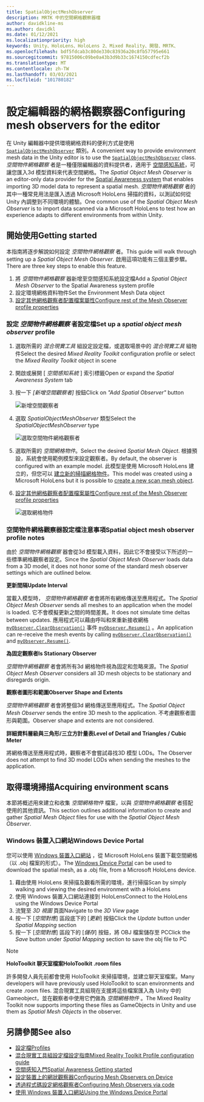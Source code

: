 ```yaml
---
title: SpatialObjectMeshObserver
description: MRTK 中的空間網格觀察器檔
author: davidkline-ms
ms.author: davidkl
ms.date: 01/12/2021
ms.localizationpriority: high
keywords: Unity、HoloLens、HoloLens 2、Mixed Reality、開發、MRTK、
ms.openlocfilehash: bdf5fdcab3c80de330c83936a20c8fb57795e661
ms.sourcegitcommit: 97815006c09be0a43b3d9b33c1674150cdfecf2b
ms.translationtype: MT
ms.contentlocale: zh-TW
ms.lasthandoff: 03/03/2021
ms.locfileid: "101780182"
---
```

# <a name="configuring-mesh-observers-for-the-editor"></a><span data-ttu-id="e9d84-104">設定編輯器的網格觀察器</span><span class="sxs-lookup"><span data-stu-id="e9d84-104">Configuring mesh observers for the editor</span></span>

<span data-ttu-id="e9d84-105">在 Unity 編輯器中提供環境網格資料的便利方式是使用 [`SpatialObjectMeshObserver`](xref:Microsoft.MixedReality.Toolkit.SpatialObjectMeshObserver.SpatialObjectMeshObserver) 類別。</span><span class="sxs-lookup"><span data-stu-id="e9d84-105">A convenient way to provide environment mesh data in the Unity editor is to use the [`SpatialObjectMeshObserver`](xref:Microsoft.MixedReality.Toolkit.SpatialObjectMeshObserver.SpatialObjectMeshObserver) class.</span></span> <span data-ttu-id="e9d84-106">*空間物件網格觀察* 者是一種僅限編輯器的資料提供者，適用于 [空間感知系統](spatial-awareness-getting-started.md)，可讓您匯入3d 模型資料來代表空間網格。</span><span class="sxs-lookup"><span data-stu-id="e9d84-106">The *Spatial Object Mesh Observer* is an editor-only data provider for the [Spatial Awareness system](spatial-awareness-getting-started.md) that enables importing 3D model data to represent a spatial mesh.</span></span> <span data-ttu-id="e9d84-107">*空間物件網格觀察* 者的其中一種常見用法是匯入透過 Microsoft HoloLens 掃描的資料，以測試如何從 Unity 內調整到不同環境的體驗。</span><span class="sxs-lookup"><span data-stu-id="e9d84-107">One common use of the *Spatial Object Mesh Observer* is to import data scanned via a Microsoft HoloLens to test how an experience adapts to different environments from within Unity.</span></span>

## <a name="getting-started"></a><span data-ttu-id="e9d84-108">開始使用</span><span class="sxs-lookup"><span data-stu-id="e9d84-108">Getting started</span></span>

<span data-ttu-id="e9d84-109">本指南將逐步解說如何設定 *空間物件網格觀察* 者。</span><span class="sxs-lookup"><span data-stu-id="e9d84-109">This guide will walk through setting up a *Spatial Object Mesh Observer*.</span></span> <span data-ttu-id="e9d84-110">啟用這項功能有三個主要步驟。</span><span class="sxs-lookup"><span data-stu-id="e9d84-110">There are three key steps to enable this feature.</span></span>

1. <span data-ttu-id="e9d84-111">將 *空間物件網格觀察* 器新增至空間感知系統設定檔</span><span class="sxs-lookup"><span data-stu-id="e9d84-111">Add a *Spatial Object Mesh Observer* to the Spatial Awareness system profile</span></span>
1. <span data-ttu-id="e9d84-112">設定環境網格資料物件</span><span class="sxs-lookup"><span data-stu-id="e9d84-112">Set the Environment Mesh Data object</span></span>
1. [<span data-ttu-id="e9d84-113">設定其他網格觀察者配置檔案屬性</span><span class="sxs-lookup"><span data-stu-id="e9d84-113">Configure rest of the Mesh Observer profile properties</span></span>](configuring-spatial-awareness-mesh-observer.md)

### <a name="set-up-a-spatial-object-mesh-observer-profile"></a><span data-ttu-id="e9d84-114">設定 *空間物件網格觀察* 者設定檔</span><span class="sxs-lookup"><span data-stu-id="e9d84-114">Set up a *spatial object mesh observer* profile</span></span>

1. <span data-ttu-id="e9d84-115">選取所需的 *混合現實工具* 組設定設定檔，或選取場景中的 *混合現實工具* 組物件</span><span class="sxs-lookup"><span data-stu-id="e9d84-115">Select the desired *Mixed Reality Toolkit* configuration profile or select the *Mixed Reality Toolkit* object in scene</span></span>
1. <span data-ttu-id="e9d84-116">開啟或展開 [ *空間感知系統* ] 索引標籤</span><span class="sxs-lookup"><span data-stu-id="e9d84-116">Open or expand the *Spatial Awareness System* tab</span></span>
1. <span data-ttu-id="e9d84-117">按一下 *[新增空間觀察者]* 按鈕</span><span class="sxs-lookup"><span data-stu-id="e9d84-117">Click on *"Add Spatial Observer"* button</span></span>

    ![新增空間觀察者](../images/spatial-awareness/AddObserver.png)

1. <span data-ttu-id="e9d84-119">選取 *SpatialObjectMeshObserver* 類型</span><span class="sxs-lookup"><span data-stu-id="e9d84-119">Select the *SpatialObjectMeshObserver* type</span></span>

    ![選取空間物件網格觀察者](../images/spatial-awareness/SelectObjectObserver.png)

1. <span data-ttu-id="e9d84-121">選取所需的 *空間網格物件*。</span><span class="sxs-lookup"><span data-stu-id="e9d84-121">Select the desired *Spatial Mesh Object*.</span></span> <span data-ttu-id="e9d84-122">根據預設，系統會使用範例模型來設定觀察者。</span><span class="sxs-lookup"><span data-stu-id="e9d84-122">By default, the observer is configured with an example model.</span></span> <span data-ttu-id="e9d84-123">此模型是使用 Microsoft HoloLens 建立的，但您可以 [建立新的掃描網格物件](#acquiring-environment-scans)。</span><span class="sxs-lookup"><span data-stu-id="e9d84-123">This model was created using a Microsoft HoloLens but it is possible to [create a new scan mesh object](#acquiring-environment-scans).</span></span>
1. [<span data-ttu-id="e9d84-124">設定其他網格觀察者配置檔案屬性</span><span class="sxs-lookup"><span data-stu-id="e9d84-124">Configure rest of the Mesh Observer profile properties</span></span>](configuring-spatial-awareness-mesh-observer.md)

    ![選取網格物件](../images/spatial-awareness/ObjectObserverProfile.png)

### <a name="spatial-object-mesh-observer-profile-notes"></a><span data-ttu-id="e9d84-126">空間物件網格觀察器設定檔注意事項</span><span class="sxs-lookup"><span data-stu-id="e9d84-126">Spatial object mesh observer profile notes</span></span>

<span data-ttu-id="e9d84-127">由於 *空間物件網格觀察* 器會從3d 模型載入資料，因此它不會接受以下所述的一些標準網格觀察者設定。</span><span class="sxs-lookup"><span data-stu-id="e9d84-127">Since the *Spatial Object Mesh Observer* loads data from a 3D model, it does not honor some of the standard mesh observer settings which are outlined below.</span></span>

<span data-ttu-id="e9d84-128">**更新間隔**</span><span class="sxs-lookup"><span data-stu-id="e9d84-128">**Update Interval**</span></span>

<span data-ttu-id="e9d84-129">當載入模型時，  *空間物件網格觀察* 者會將所有網格傳送至應用程式。</span><span class="sxs-lookup"><span data-stu-id="e9d84-129">The  *Spatial Object Mesh Observer* sends all meshes to an application when the model is loaded.</span></span> <span data-ttu-id="e9d84-130">它不會模擬更新之間的時間差異。</span><span class="sxs-lookup"><span data-stu-id="e9d84-130">It does not simulate time deltas between updates.</span></span> <span data-ttu-id="e9d84-131">應用程式可以藉由呼叫和來重新接收網格 [`myObserver.ClearObservation()`](xref:Microsoft.MixedReality.Toolkit.SpatialAwareness.IMixedRealitySpatialAwarenessObserver.ClearObservations) 事件 [`myObserver.Resume()`](xref:Microsoft.MixedReality.Toolkit.SpatialAwareness.IMixedRealitySpatialAwarenessObserver.Resume) 。</span><span class="sxs-lookup"><span data-stu-id="e9d84-131">An application can re-receive the mesh events by calling [`myObserver.ClearObservation()`](xref:Microsoft.MixedReality.Toolkit.SpatialAwareness.IMixedRealitySpatialAwarenessObserver.ClearObservations) and [`myObserver.Resume()`](xref:Microsoft.MixedReality.Toolkit.SpatialAwareness.IMixedRealitySpatialAwarenessObserver.Resume).</span></span>

<span data-ttu-id="e9d84-132">**為固定觀察者**</span><span class="sxs-lookup"><span data-stu-id="e9d84-132">**Is Stationary Observer**</span></span>

<span data-ttu-id="e9d84-133">*空間物件網格觀察* 者會將所有3d 網格物件視為固定和忽略來源。</span><span class="sxs-lookup"><span data-stu-id="e9d84-133">The *Spatial Object Mesh Observer* considers all 3D mesh objects to be stationary and disregards origin.</span></span>

<span data-ttu-id="e9d84-134">**觀察者圖形和範圍**</span><span class="sxs-lookup"><span data-stu-id="e9d84-134">**Observer Shape and Extents**</span></span>

<span data-ttu-id="e9d84-135">*空間物件網格觀察* 者會將整個3d 網格傳送至應用程式。</span><span class="sxs-lookup"><span data-stu-id="e9d84-135">The  *Spatial Object Mesh Observer* sends the entire 3D mesh to the application.</span></span> <span data-ttu-id="e9d84-136">不考慮觀察者圖形與範圍。</span><span class="sxs-lookup"><span data-stu-id="e9d84-136">Observer shape and extents are not considered.</span></span>

<span data-ttu-id="e9d84-137">**詳細資料層級與三角形/三立方計量表**</span><span class="sxs-lookup"><span data-stu-id="e9d84-137">**Level of Detail and Triangles / Cubic Meter**</span></span>

<span data-ttu-id="e9d84-138">將網格傳送至應用程式時，觀察者不會嘗試尋找3D 模型 LODs。</span><span class="sxs-lookup"><span data-stu-id="e9d84-138">The Observer does not attempt to find 3D model LODs when sending the meshes to the application.</span></span>

## <a name="acquiring-environment-scans"></a><span data-ttu-id="e9d84-139">取得環境掃描</span><span class="sxs-lookup"><span data-stu-id="e9d84-139">Acquiring environment scans</span></span>

<span data-ttu-id="e9d84-140">本節將概述用來建立和收集 *空間網格物件* 檔案，以與 *空間物件網格觀察* 者搭配使用的其他資訊。</span><span class="sxs-lookup"><span data-stu-id="e9d84-140">This section outlines additional information to create and gather *Spatial Mesh Object* files for use with the *Spatial Object Mesh Observer*.</span></span>

### <a name="windows-device-portal"></a><span data-ttu-id="e9d84-141">Windows 裝置入口網站</span><span class="sxs-lookup"><span data-stu-id="e9d84-141">Windows Device Portal</span></span>

<span data-ttu-id="e9d84-142">您可以使用 [Windows 裝置入口網站](https://docs.microsoft.com/windows/mixed-reality/using-the-windows-device-portal) ，從 Microsoft HoloLens 裝置下載空間網格（以 .obj 檔案的形式）。</span><span class="sxs-lookup"><span data-stu-id="e9d84-142">The [Windows Device Portal](https://docs.microsoft.com/windows/mixed-reality/using-the-windows-device-portal) can be used to download the spatial mesh, as a .obj file, from a Microsoft HoloLens device.</span></span>

1. <span data-ttu-id="e9d84-143">藉由使用 HoloLens 來掃描及觀看所需的環境，進行掃描</span><span class="sxs-lookup"><span data-stu-id="e9d84-143">Scan by simply walking and viewing the desired environment with a HoloLens</span></span>
1. <span data-ttu-id="e9d84-144">使用 Windows 裝置入口網站連接到 HoloLens</span><span class="sxs-lookup"><span data-stu-id="e9d84-144">Connect to the HoloLens using the Windows Device Portal</span></span>
1. <span data-ttu-id="e9d84-145">流覽至 *3D 視圖* 頁面</span><span class="sxs-lookup"><span data-stu-id="e9d84-145">Navigate to the *3D View* page</span></span>
1. <span data-ttu-id="e9d84-146">按一下 [*空間對應*] 區段底下的 [*更新*] 按鈕</span><span class="sxs-lookup"><span data-stu-id="e9d84-146">Click the *Update* button under *Spatial Mapping* section</span></span>
1. <span data-ttu-id="e9d84-147">按一下 [*空間對應*] 區段下的 [*儲存*] 按鈕，將 OBJ 檔案儲存至 PC</span><span class="sxs-lookup"><span data-stu-id="e9d84-147">Click the *Save* button under *Spatial Mapping* section to save the obj file to PC</span></span>

> [!NOTE]
> <span data-ttu-id="e9d84-148">**HoloToolkit 聊天室檔案**</span><span class="sxs-lookup"><span data-stu-id="e9d84-148">**HoloToolkit .room files**</span></span>
>
> <span data-ttu-id="e9d84-149">許多開發人員先前都會使用 HoloToolkit 來掃描環境，並建立聊天室檔案。</span><span class="sxs-lookup"><span data-stu-id="e9d84-149">Many developers will have previously used HoloToolkit to scan environments and create .room files.</span></span> <span data-ttu-id="e9d84-150">混合現實工具組現在支援將這些檔案匯入為 Unity 中的 Gameobject，並在觀察者中使用它們做為 *空間網格物件* 。</span><span class="sxs-lookup"><span data-stu-id="e9d84-150">The Mixed Reality Toolkit now supports importing these files as GameObjects in Unity and use them as *Spatial Mesh Objects* in the observer.</span></span>

## <a name="see-also"></a><span data-ttu-id="e9d84-151">另請參閱</span><span class="sxs-lookup"><span data-stu-id="e9d84-151">See also</span></span>

- [<span data-ttu-id="e9d84-152">設定檔</span><span class="sxs-lookup"><span data-stu-id="e9d84-152">Profiles</span></span>](../profiles/profiles.md)
- [<span data-ttu-id="e9d84-153">混合現實工具組設定檔設定指南</span><span class="sxs-lookup"><span data-stu-id="e9d84-153">Mixed Reality Toolkit Profile configuration guide</span></span>](../../configuration/mixed-reality-configuration-guide.md)
- [<span data-ttu-id="e9d84-154">空間感知入門</span><span class="sxs-lookup"><span data-stu-id="e9d84-154">Spatial Awareness Getting started</span></span>](spatial-awareness-getting-started.md)
- [<span data-ttu-id="e9d84-155">設定裝置上的網狀觀察器</span><span class="sxs-lookup"><span data-stu-id="e9d84-155">Configuring Mesh Observers on Device</span></span>](configuring-spatial-awareness-mesh-observer.md)
- [<span data-ttu-id="e9d84-156">透過程式碼設定網格觀察者</span><span class="sxs-lookup"><span data-stu-id="e9d84-156">Configuring Mesh Observers via code</span></span>](usage-guide.md)
- [<span data-ttu-id="e9d84-157">使用 Windows 裝置入口網站</span><span class="sxs-lookup"><span data-stu-id="e9d84-157">Using the Windows Device Portal</span></span>](https://docs.microsoft.com/windows/mixed-reality/using-the-windows-device-portal)
